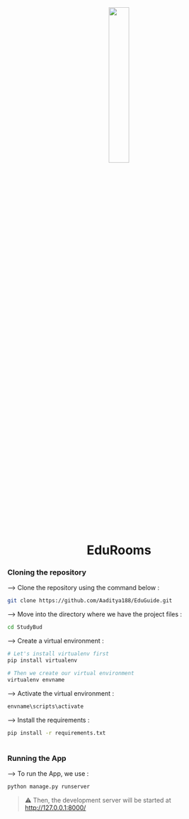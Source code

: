 <div align="center">
<img width="30%" src="https://eduroom.herokuapp.com/static/images/logo.svg">

# EduRooms
</div>

### Cloning the repository

--> Clone the repository using the command below :
```bash
git clone https://github.com/Aaditya188/EduGuide.git

```

--> Move into the directory where we have the project files : 
```bash
cd StudyBud

```

--> Create a virtual environment :
```bash
# Let's install virtualenv first
pip install virtualenv

# Then we create our virtual environment
virtualenv envname

```

--> Activate the virtual environment :
```bash
envname\scripts\activate

```

--> Install the requirements :
```bash
pip install -r requirements.txt

```

#

### Running the App

--> To run the App, we use :
```bash
python manage.py runserver

```

> ⚠ Then, the development server will be started at http://127.0.0.1:8000/

#
